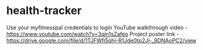 # health-tracker
Use your myfitnesspal credentials to login
YouTube walkthrough video - https://www.youtube.com/watch?v=3qjn1sZafeo
Project poster link - https://drive.google.com/file/d/1TJFWfi5qhj-R1Jde0tp2Jj-_9DNAoPC2/view
